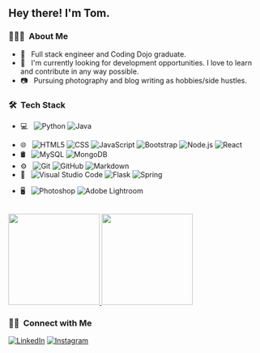 <!-- <img src="https://user-images.githubusercontent.com/39704678/147721419-37554b93-b9d9-49e0-99c1-923c76d5a110.jpg" height="300px"> -->

<h2> Hey there! I'm Tom.</h2>

<h3> 👨🏻‍💻 &nbsp;About Me </h3>

- 🤔 &nbsp; Full stack engineer and Coding Dojo graduate.
- 💼 &nbsp; I'm currently looking for development opportunities. I love to learn and contribute in any way possible.
- 📷 &nbsp; Pursuing photography and blog writing as hobbies/side hustles.
<!-- - 🌱 &nbsp; Learning more about Cloud Architecture, Systems Design and Artificial Intelligence. -->

<h3> 🛠 &nbsp;Tech Stack</h3>

- 💻 &nbsp;
  ![Python](https://img.shields.io/badge/-Python-333333?style=flat&logo=python)
  ![Java](https://img.shields.io/badge/-Java-333333?style=flat&logo=Java&logoColor=007396)

<!--   ![C++](https://img.shields.io/badge/-C++-333333?style=flat&logo=C%2B%2B&logoColor=00599C) -->
<!--   ![R (Statistics)](https://img.shields.io/badge/-R-333333?style=flat&logo=R&logoColor=276DC3) -->
- 🌐 &nbsp;
  ![HTML5](https://img.shields.io/badge/-HTML5-333333?style=flat&logo=HTML5)
  ![CSS](https://img.shields.io/badge/-CSS-333333?style=flat&logo=CSS3&logoColor=1572B6)
  ![JavaScript](https://img.shields.io/badge/-JavaScript-333333?style=flat&logo=javascript)
  ![Bootstrap](https://img.shields.io/badge/-Bootstrap-333333?style=flat&logo=bootstrap&logoColor=563D7C)
  ![Node.js](https://img.shields.io/badge/-Node.js-333333?style=flat&logo=node.js)
  ![React](https://img.shields.io/badge/-React-333333?style=flat&logo=react)
- 🛢 &nbsp;
  ![MySQL](https://img.shields.io/badge/-MySQL-333333?style=flat&logo=mysql)
  ![MongoDB](https://img.shields.io/badge/-MongoDB-333333?style=flat&logo=mongodb)
- ⚙️ &nbsp;
  ![Git](https://img.shields.io/badge/-Git-333333?style=flat&logo=git)
  ![GitHub](https://img.shields.io/badge/-GitHub-333333?style=flat&logo=github)
  ![Markdown](https://img.shields.io/badge/-Markdown-333333?style=flat&logo=markdown)
- 🔧 &nbsp;
  ![Visual Studio Code](https://img.shields.io/badge/-Visual%20Studio%20Code-333333?style=flat&logo=visual-studio-code&logoColor=007ACC)
  ![Flask](https://img.shields.io/badge/flask-333333.svg?style=flat&logo=flask&logoColor=white)
  ![Spring](https://img.shields.io/badge/spring-333333.svg?style=flat&logo=spring&logoColor=green)
  
<!--   ![Spring Tool Suite](https://external-content.duckduckgo.com/iu/?u=https%3A%2F%2Fwww.codejava.net%2Fimages%2Farticles%2Fframeworks%2Fspring%2Fmvc-sts%2FSpring%2520Tool%2520Suite%2520logo.png&f=1&nofb=1) -->

<!--   ![RStudio](https://img.shields.io/badge/-RStudio-333333?style=flat&logo=rstudio) -->
<!--   ![Eclipse](https://img.shields.io/badge/-Eclipse-333333?style=flat&logo=eclipse-ide&logoColor=2C2255) -->
- 🖥 &nbsp;
  ![Photoshop](https://img.shields.io/badge/-Photoshop-333333?style=flat&logo=adobe-photoshop)
  ![Adobe Lightroom](https://img.shields.io/badge/Adobe%20Lightroom-333333?style=flat&logo=Adobe%20Lightroom&logoColor=blue)
<!--   ![Illustrator](https://img.shields.io/badge/-Illustrator-333333?style=flat&logo=adobe-illustrator) -->
<!--   ![InDesign](https://img.shields.io/badge/-InDesign-333333?style=flat&logo=adobe-indesign) -->

<br/>

<a href="https://github.com/AVS1508">
  <img height="180em" src="https://github-readme-stats.vercel.app/api?username=tbix45&theme=buefy&show_icons=true" />
  <img height="180em" src="https://github-readme-stats.vercel.app/api/top-langs/?username=tbix45&theme=buefy&layout=compact" />
</a>

<br/>

<h3> 🤝🏻 &nbsp;Connect with Me </h3>

<p align="center">

<a href="https://www.linkedin.com/in/thomas-bixler/"><img alt="LinkedIn" src="https://img.shields.io/badge/LinkedIn-Thomas%20%20Bixler-blue?style=flat-square&logo=linkedin"></a>
<a href="https://www.instagram.com/tombix45/"><img alt="Instagram" src="https://img.shields.io/badge/Instagram-tombix45-blue?style=flat-square&logo=instagram"></a>
<!-- <a href="mailto:avsingh@umass.edu"><img alt="Email" src="https://img.shields.io/badge/Email-avsingh@umass.edu-blue?style=flat-square&logo=gmail"></a>
</p> -->

<!--
**tbix45/tbix45** is a ✨ _special_ ✨ repository because its `README.md` (this file) appears on your GitHub profile.

Here are some ideas to get you started:

- 🔭 I’m currently working on ...
- 🌱 I’m currently learning ...
- 👯 I’m looking to collaborate on ...
- 🤔 I’m looking for help with ...
- 💬 Ask me about ...
- 📫 How to reach me: ...
- 😄 Pronouns: ...
- ⚡ Fun fact: ... 
-->


